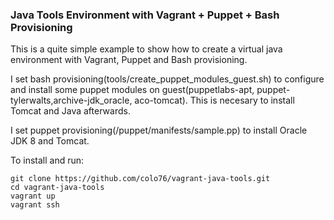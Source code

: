 ### Java Tools Environment with Vagrant + Puppet + Bash Provisioning

This is a quite simple example to show how to create a virtual java environment with Vagrant, Puppet and Bash provisioning.

I set bash provisioning(tools/create_puppet_modules_guest.sh) to configure and install some puppet modules on guest(puppetlabs-apt, puppet-tylerwalts,archive-jdk_oracle, aco-tomcat). This is necesary to install Tomcat and Java afterwards. 

I set puppet provisioning(/puppet/manifests/sample.pp) to install Oracle JDK 8 and Tomcat.

To install and run:

```{r, engine='bash', code_block_name} ...
git clone https://github.com/colo76/vagrant-java-tools.git
cd vagrant-java-tools
vagrant up
vagrant ssh 
```
